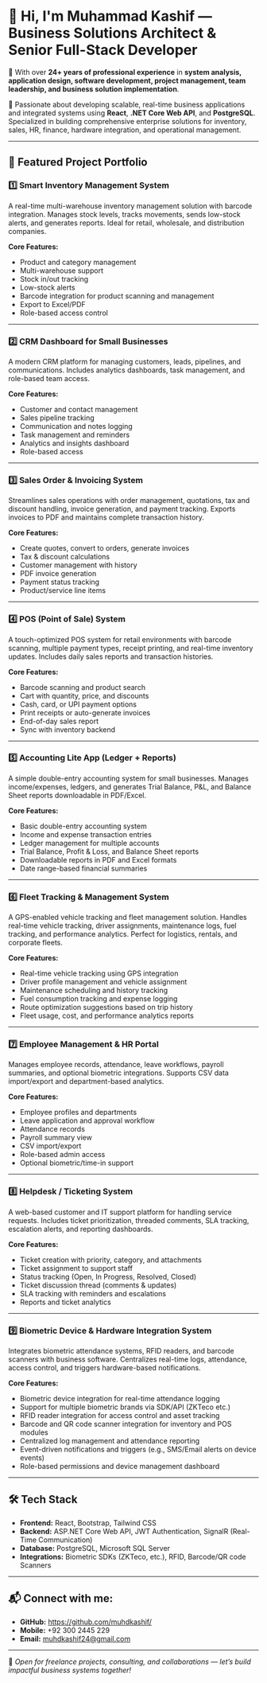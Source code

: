 # 👋 Hi, I'm Muhammad Kashif — Business Solutions Architect & Senior Full-Stack Developer

💼 With over **24+ years of professional experience** in **system analysis, application design, software development, project management, team leadership, and business solution implementation**.

🚀 Passionate about developing scalable, real-time business applications and integrated systems using **React**, **.NET Core Web API**, and **PostgreSQL**.  
Specialized in building comprehensive enterprise solutions for inventory, sales, HR, finance, hardware integration, and operational management.

---

## 📌 Featured Project Portfolio

### 1️⃣ Smart Inventory Management System  
A real-time multi-warehouse inventory management solution with barcode integration. Manages stock levels, tracks movements, sends low-stock alerts, and generates reports. Ideal for retail, wholesale, and distribution companies.

**Core Features:**
- Product and category management
- Multi-warehouse support
- Stock in/out tracking
- Low-stock alerts
- Barcode integration for product scanning and management
- Export to Excel/PDF
- Role-based access control

---

### 2️⃣ CRM Dashboard for Small Businesses  
A modern CRM platform for managing customers, leads, pipelines, and communications. Includes analytics dashboards, task management, and role-based team access.

**Core Features:**
- Customer and contact management
- Sales pipeline tracking
- Communication and notes logging
- Task management and reminders
- Analytics and insights dashboard
- Role-based access

---

### 3️⃣ Sales Order & Invoicing System  
Streamlines sales operations with order management, quotations, tax and discount handling, invoice generation, and payment tracking. Exports invoices to PDF and maintains complete transaction history.

**Core Features:**
- Create quotes, convert to orders, generate invoices
- Tax & discount calculations
- Customer management with history
- PDF invoice generation
- Payment status tracking
- Product/service line items

---

### 4️⃣ POS (Point of Sale) System  
A touch-optimized POS system for retail environments with barcode scanning, multiple payment types, receipt printing, and real-time inventory updates. Includes daily sales reports and transaction histories.

**Core Features:**
- Barcode scanning and product search
- Cart with quantity, price, and discounts
- Cash, card, or UPI payment options
- Print receipts or auto-generate invoices
- End-of-day sales report
- Sync with inventory backend

---

### 5️⃣ Accounting Lite App (Ledger + Reports)  
A simple double-entry accounting system for small businesses. Manages income/expenses, ledgers, and generates Trial Balance, P&L, and Balance Sheet reports downloadable in PDF/Excel.

**Core Features:**
- Basic double-entry accounting system
- Income and expense transaction entries
- Ledger management for multiple accounts
- Trial Balance, Profit & Loss, and Balance Sheet reports
- Downloadable reports in PDF and Excel formats
- Date range-based financial summaries

---

### 6️⃣ Fleet Tracking & Management System  
A GPS-enabled vehicle tracking and fleet management solution. Handles real-time vehicle tracking, driver assignments, maintenance logs, fuel tracking, and performance analytics. Perfect for logistics, rentals, and corporate fleets.

**Core Features:**
- Real-time vehicle tracking using GPS integration
- Driver profile management and vehicle assignment
- Maintenance scheduling and history tracking
- Fuel consumption tracking and expense logging
- Route optimization suggestions based on trip history
- Fleet usage, cost, and performance analytics reports

---

### 7️⃣ Employee Management & HR Portal  
Manages employee records, attendance, leave workflows, payroll summaries, and optional biometric integrations. Supports CSV data import/export and department-based analytics.

**Core Features:**
- Employee profiles and departments
- Leave application and approval workflow
- Attendance records
- Payroll summary view
- CSV import/export
- Role-based admin access
- Optional biometric/time-in support

---

### 8️⃣ Helpdesk / Ticketing System  
A web-based customer and IT support platform for handling service requests. Includes ticket prioritization, threaded comments, SLA tracking, escalation alerts, and reporting dashboards.

**Core Features:**
- Ticket creation with priority, category, and attachments
- Ticket assignment to support staff
- Status tracking (Open, In Progress, Resolved, Closed)
- Ticket discussion thread (comments & updates)
- SLA tracking with reminders and escalations
- Reports and ticket analytics

---

### 9️⃣ Biometric Device & Hardware Integration System  
Integrates biometric attendance systems, RFID readers, and barcode scanners with business software. Centralizes real-time logs, attendance, access control, and triggers hardware-based notifications.

**Core Features:**
- Biometric device integration for real-time attendance logging
- Support for multiple biometric brands via SDK/API (ZKTeco etc.)
- RFID reader integration for access control and asset tracking
- Barcode and QR code scanner integration for inventory and POS modules
- Centralized log management and attendance reporting
- Event-driven notifications and triggers (e.g., SMS/Email alerts on device events)
- Role-based permissions and device management dashboard

---

## 🛠 Tech Stack

- **Frontend:** React, Bootstrap, Tailwind CSS  
- **Backend:** ASP.NET Core Web API, JWT Authentication, SignalR (Real-Time Communication)  
- **Database:** PostgreSQL, Microsoft SQL Server  
- **Integrations:** Biometric SDKs (ZKTeco, etc.), RFID, Barcode/QR code Scanners  

---

## 📬 Connect with me:
- **GitHub:** https://github.com/muhdkashif/
- **Mobile:** +92 300 2445 229
- **Email:** muhdkashif24@gmail.com

---

💼 *Open for freelance projects, consulting, and collaborations — let’s build impactful business systems together!*
